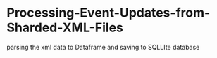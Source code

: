 # Processing-Event-Updates-from-Sharded-XML-Files
parsing the xml data to Dataframe and saving to SQLLIte database
